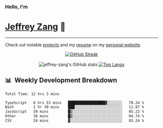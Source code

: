 
### Hello, I'm 
# [Jeffrey Zang](https://www.linkedin.com/in/jeffreyzang/) 🦀

---

Check out notable [projects](https://jeffz.dev/projects) and my [resume](https://jeffz.dev/resume) on my [personal website](https://jeffz.dev/).

<div align = 'center'>

[![GitHub Streak](https://github-readme-streak-stats.herokuapp.com/?user=jeffrey-zang&theme=tokyonight)](https://git.io/streak-stats)
<br></br>
![jeffrey-zang's GitHub stats](https://github-readme-stats.vercel.app/api?username=jeffrey-zang&show_icons=true&theme=tokyonight&hide_rank=true&hide=stars) 
[![Top Langs](https://github-readme-stats.vercel.app/api/top-langs/?username=jeffrey-zang&hide=ShaderLab,HLSL&layout=compact&theme=tokyonight)](https://github.com/anuraghazra/github-readme-stats)

</div>

## 📊 &nbsp;Weekly Development Breakdown
<!--START_SECTION:waka-->

```txt
Total Time: 12 hrs 3 mins

TypeScript   8 hrs 53 mins   █████████████████▓░░░░░░░   70.24 %
Bash         1 hr 30 mins    ███░░░░░░░░░░░░░░░░░░░░░░   11.97 %
JavaScript   39 mins         █▒░░░░░░░░░░░░░░░░░░░░░░░   05.22 %
Other        36 mins         █▒░░░░░░░░░░░░░░░░░░░░░░░   04.74 %
CSV          24 mins         ▓░░░░░░░░░░░░░░░░░░░░░░░░   03.24 %
```

<!--END_SECTION:waka-->

